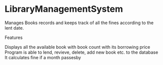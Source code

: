 # LibraryManagementSystem
Manages Books records and keeps track of all the fines according to the lent date.

Features
  
  Displays all the available book with book count with its borrowing price
  Program is able to lend, revieve, delete, add new book etc. to the database
  It calculates fine if a month passesby
